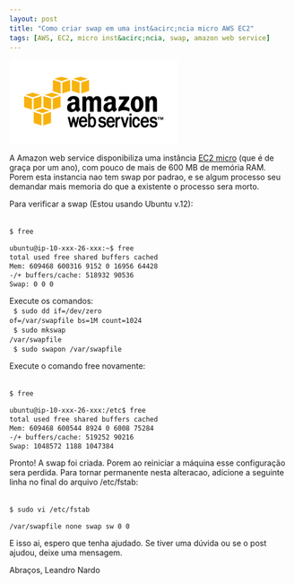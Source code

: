 ```yaml
--- 
layout: post
title: "Como criar swap em uma inst&acirc;ncia micro AWS EC2"
tags: [AWS, EC2, micro inst&acirc;ncia, swap, amazon web service]
---
```


![AWS](/images/logo_aws.png)

A Amazon web service disponibiliza uma inst&acirc;ncia [EC2 micro](http://aws.amazon.com/pt/ec2/) (que &eacute; de gra&ccedil;a por um ano), com pouco de mais de 600 MB de mem&oacute;ria RAM.  Porem esta instancia nao tem swap por padrao, e se algum processo seu demandar mais memoria do que a existente o processo sera morto.

Para verificar a swap (Estou usando Ubuntu v.12):

<code>
$ free
</code>

	ubuntu@ip-10-xxx-26-xxx:~$ free
	total used free shared buffers cached
	Mem: 609468 600316 9152 0 16956 64428
	-/+ buffers/cache: 518932 90536
	Swap: 0 0 0

Execute os comandos:
<br/>
<code>
$ sudo dd if=/dev/zero of=/var/swapfile bs=1M count=1024
</code>
<br/>
<code>
$ sudo mkswap /var/swapfile
</code>
<br/>
<code>
$ sudo swapon /var/swapfile
</code>

Execute o comando free novamente:

<code>
$ free
</code>

	ubuntu@ip-10-xxx-26-xxx:/etc$ free
	total used free shared buffers cached
	Mem: 609468 600544 8924 0 6008 75284
	-/+ buffers/cache: 519252 90216
	Swap: 1048572 1188 1047384

Pronto! A swap foi criada. Porem ao reiniciar a m&aacute;quina esse configura&ccedil;&atilde;o sera perdida. Para tornar permanente nesta alteracao, adicione a seguinte linha no final do arquivo /etc/fstab:

<code>
$ sudo vi /etc/fstab
</code>


	/var/swapfile none swap sw 0 0

E isso ai, espero que tenha ajudado.
Se tiver uma d&uacute;vida ou se o post ajudou, deixe uma mensagem.

Abra&ccedil;os,
Leandro Nardo
